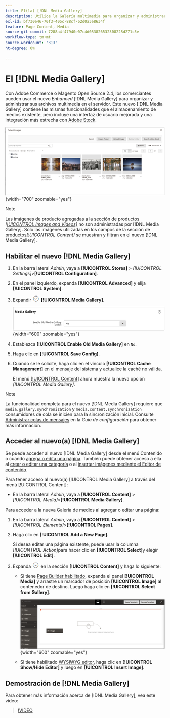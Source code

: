 ```yaml
---
title: El(la) [!DNL Media Gallery]
description: Utilice la Galería multimedia para organizar y administrar los archivos multimedia en el servidor.
exl-id: bf730e46-70f3-405c-88cf-62d0a3e8634f
feature: Page Content, Media
source-git-commit: 7288a4f47940e07c4d083826532308228d271c5e
workflow-type: tm+mt
source-wordcount: '313'
ht-degree: 0%

---
```


# El [!DNL Media Gallery]

Con Adobe Commerce o Magento Open Source 2.4, los comerciantes pueden usar el nuevo _Enhanced_ [!DNL Media Gallery] para organizar y administrar sus archivos multimedia en el servidor. Este nuevo [!DNL Media Gallery] contiene las mismas funcionalidades que el almacenamiento de medios existente, pero incluye una interfaz de usuario mejorada y una integración más estrecha con [Adobe Stock][adobe-stock].

![Imágenes mostradas en la cuadrícula de la Galería multimedia](./assets/media-gallery-grid.png){width="700" zoomable="yes"}

>[!NOTE]
>
>Las imágenes de producto agregadas a la sección de productos [_[!UICONTROL Images and Videos]_](../catalog/product-image.md#upload-an-image) no son administradas por [!DNL Media Gallery]. Solo las imágenes utilizadas en los campos de la sección de productos&#x200B;_[!UICONTROL Content]_ se muestran y filtran en el nuevo [!DNL Media Gallery].

## Habilitar el nuevo [!DNL Media Gallery]

1. En la barra lateral _Admin_, vaya a **[!UICONTROL Stores]** > _[!UICONTROL Settings]_>**[!UICONTROL Configuration]**.

1. En el panel izquierdo, expanda **[!UICONTROL Advanced]** y elija **[!UICONTROL System]**.

1. Expandir ![Selector de expansión](../assets/icon-display-expand.png) **[!UICONTROL Media Gallery]**.

   ![Configuración avanzada - [!DNL Media Gallery]](./assets/system-media-gallery.png){width="600" zoomable="yes"}

1. Establezca **[!UICONTROL Enable Old Media Gallery]** en `No`.

1. Haga clic en **[!UICONTROL Save Config]**.

1. Cuando se le solicite, haga clic en el vínculo **[!UICONTROL Cache Management]** en el mensaje del sistema y actualice la caché no válida.

   El menú [[!UICONTROL Content]](/help/content-design/content-menu.md) ahora muestra la nueva opción _[!UICONTROL Media Gallery]_.

>[!NOTE]
>
>La funcionalidad completa para el nuevo [!DNL Media Gallery] requiere que `media.gallery.synchronization` y `media.content.synchronization` consumidores de cola se inicien para la sincronización inicial. Consulte [Administrar colas de mensajes](https://experienceleague.adobe.com/docs/commerce-operations/configuration-guide/message-queues/manage-message-queues.html?lang=es) en la _Guía de configuración_ para obtener más información.

## Acceder al nuevo(a) [!DNL Media Gallery]

Se puede acceder al nuevo [!DNL Media Gallery] desde el menú Contenido o cuando [agrega o edita una página](/help/content-design/page-add.md). También puede obtener acceso a ella al [crear o editar una categoría](/help/catalog/category-create.md) o al [insertar imágenes mediante el Editor de contenido](/help/content-design/editor-insert-image.md).

Para tener acceso al nuevo(a) [!UICONTROL Media Gallery] a través del menú [!UICONTROL Content]:

- En la barra lateral _Admin_, vaya a **[!UICONTROL Content]** > _[!UICONTROL Media]_>**[!UICONTROL Media Gallery]**.

Para acceder a la nueva Galería de medios al agregar o editar una página:

1. En la barra lateral _Admin_, vaya a **[!UICONTROL Content]** > _[!UICONTROL Elements]_>**[!UICONTROL Pages]**.

1. Haga clic en **[!UICONTROL Add a New Page]**.

   Si desea editar una página existente, puede usar la columna _[!UICONTROL Action]_&#x200B;para hacer clic en **[!UICONTROL Select]**&#x200B;y elegir **[!UICONTROL Edit]**.

1. Expanda ![Selector de expansión](../assets/icon-display-expand.png) en la sección **[!UICONTROL Content]** y haga lo siguiente:

   - Si tiene [Page Builder habilitado](../page-builder/setup.md), expanda el panel **[!UICONTROL Media]** y arrastre un marcador de posición **[!UICONTROL Image]** al contenedor de destino. Luego haga clic en **[!UICONTROL Select from Gallery]**.

     ![Arrastrar imagen al escenario](./assets/pb-media-image-drag.png){width="600" zoomable="yes"}

   - Si tiene habilitado [WYSIWYG editor](/help/content-design/editor.md), haga clic en **[!UICONTROL Show/Hide Editor]** y luego en **[!UICONTROL Insert Image]**.

## Demostración de [!DNL Media Gallery]

Para obtener más información acerca de [!DNL Media Gallery], vea este vídeo:

>[!VIDEO](https://video.tv.adobe.com/v/343785?quality=12&learn=on)

[adobe-stock]: https://stock.adobe.com

